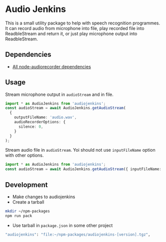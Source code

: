 # Audio Jenkins

This is a small utility package to help with speech recognition programmes. It can record audio from microphone into file, play recorded file into ReadbleStream and return it, or just play microphone output into ReadbleStream.

## Dependencies

- [All node-audiorecorder dependencies](https://github.com/RedKenrok/node-audiorecorder#dependencies)

## Usage

Stream microphone output in `audioStream` and in file. 

```typescript
import * as AudioJenkins from 'audiojenkins';
const audioStream = await AudioJenkins.getAudioStream(
  { 
    outputFileName: 'audio.wav',
    audioRecorderOptions: {
      silence: 0,
    }
  }
);
```

Stream audio file in `audioStream`. Yoi should not use `inputFileName` option with other options.

```typescript
import * as AudioJenkins from 'audiojenkins';
const audioStream = await AudioJenkins.getAudioStream({ inputFileName: 'audio.wav' });
```

## Development

- Make changes to audiojenkins
- Create a tarball

```bash
mkdir ~/npm-packages
npm run pack
```

- Use tarball in `package.json` in some other project

```bash
"audiojenkins": "file:~/npm-packages/audiojenkins-[version].tgz",
```